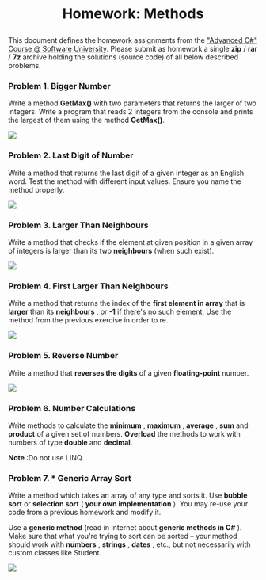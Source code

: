 # <p align="center"> Homework: Methods <p>

This document defines the homework assignments from the [&quot;Advanced C#&quot; Course @ Software University](http://softuni.bg/courses/advanced-csharp/). Please submit as homework a single **zip** / **rar** / **7z** archive holding the solutions (source code) of all below described problems.

### Problem 1. Bigger Number

Write a method **GetMax()** with two parameters that returns the larger of two integers. Write a program that reads 2 integers from the console and prints the largest of them using the method **GetMax()**.

 ![](https://github.com/sevdalin/Programming-Fundamentals/blob/master/09.%20Methods/Images/1.JPG)

###  Problem 2. Last Digit of Number

Write a method that returns the last digit of a given integer as an English word. Test the method with different input values. Ensure you name the method properly.

 ![](https://github.com/sevdalin/Programming-Fundamentals/blob/master/09.%20Methods/Images/2.JPG)

### Problem 3. Larger Than Neighbours

Write a method that checks if the element at given position in a given array of integers is larger than its two **neighbours** (when such exist).

 ![](https://github.com/sevdalin/Programming-Fundamentals/blob/master/09.%20Methods/Images/3.JPG)

### Problem 4. First Larger Than Neighbours

Write a method that returns the index of the **first element in array** that is **larger** than its **neighbours** , or **-1** if there&#39;s no such element. Use the method from the previous exercise in order to re.

 ![](https://github.com/sevdalin/Programming-Fundamentals/blob/master/09.%20Methods/Images/4.JPG)

### Problem 5. Reverse Number

Write a method that **reverses the digits** of a given **floating-point** number.

 ![](https://github.com/sevdalin/Programming-Fundamentals/blob/master/09.%20Methods/Images/5.JPG)

### Problem 6. Number Calculations

Write methods to calculate the **minimum** , **maximum** , **average** , **sum** and **product** of a given set of numbers. **Overload** the methods to work with numbers of type **double** and **decimal**.

**Note** :Do not use LINQ.

### Problem 7. \* Generic Array Sort

Write a method which takes an array of any type and sorts it. Use **bubble sort** or **selection sort** ( **your own implementation** ). You may re-use your code from a previous homework and modify it.

Use a **generic method** (read in Internet about **generic methods in C#** ). Make sure that what you&#39;re trying to sort can be sorted – your method should work with **numbers** , **strings** , **dates** , etc., but not necessarily with custom classes like Student.

 ![](https://github.com/sevdalin/Programming-Fundamentals/blob/master/09.%20Methods/Images/7.JPG)
